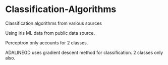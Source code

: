 # Classification-Algorithms
Classification algorithms from various sources

Using iris ML data from public data source.

Perceptron only accounts for 2 classes.

ADALINEGD uses gradient descent method for classification. 2 classes only also.
